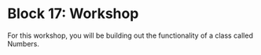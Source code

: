 # Block 17: Workshop

For this workshop, you will be building out the functionality of a class called Numbers.
